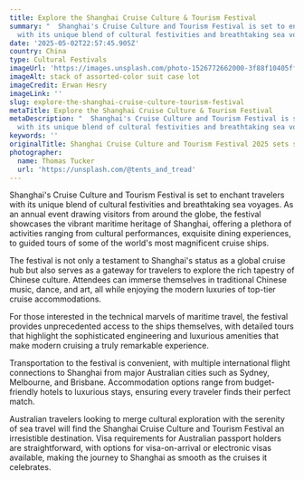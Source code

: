 ```yaml
---
title: Explore the Shanghai Cruise Culture & Tourism Festival
summary: "  Shanghai's Cruise Culture and Tourism Festival is set to enchant travelers
  with its unique blend of cultural festivities and breathtaking sea voyages...."
date: '2025-05-02T22:57:45.905Z'
country: China
type: Cultural Festivals
imageUrl: 'https://images.unsplash.com/photo-1526772662000-3f88f10405ff'
imageAlt: stack of assorted-color suit case lot
imageCredit: Erwan Hesry
imageLink: ''
slug: explore-the-shanghai-cruise-culture-tourism-festival
metaTitle: Explore the Shanghai Cruise Culture & Tourism Festival
metaDescription: "  Shanghai's Cruise Culture and Tourism Festival is set to enchant travelers
  with its unique blend of cultural festivities and breathtaking sea voyages...."
keywords: ''
originalTitle: Shanghai Cruise Culture and Tourism Festival 2025 sets sail - China Daily
photographer:
  name: Thomas Tucker
  url: 'https://unsplash.com/@tents_and_tread'
---
```







Shanghai's Cruise Culture and Tourism Festival is set to enchant travelers with its unique blend of cultural festivities and breathtaking sea voyages. As an annual event drawing visitors from around the globe, the festival showcases the vibrant maritime heritage of Shanghai, offering a plethora of activities ranging from cultural performances, exquisite dining experiences, to guided tours of some of the world's most magnificent cruise ships.

The festival is not only a testament to Shanghai's status as a global cruise hub but also serves as a gateway for travelers to explore the rich tapestry of Chinese culture. Attendees can immerse themselves in traditional Chinese music, dance, and art, all while enjoying the modern luxuries of top-tier cruise accommodations.

For those interested in the technical marvels of maritime travel, the festival provides unprecedented access to the ships themselves, with detailed tours that highlight the sophisticated engineering and luxurious amenities that make modern cruising a truly remarkable experience.

Transportation to the festival is convenient, with multiple international flight connections to Shanghai from major Australian cities such as Sydney, Melbourne, and Brisbane. Accommodation options range from budget-friendly hotels to luxurious stays, ensuring every traveler finds their perfect match.

Australian travelers looking to merge cultural exploration with the serenity of sea travel will find the Shanghai Cruise Culture and Tourism Festival an irresistible destination. Visa requirements for Australian passport holders are straightforward, with options for visa-on-arrival or electronic visas available, making the journey to Shanghai as smooth as the cruises it celebrates.
